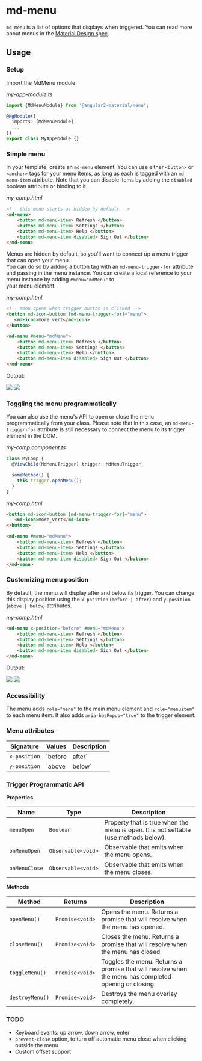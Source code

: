 # md-menu

`md-menu` is a list of options that displays when triggered.  You can read more about menus in the 
[Material Design spec](https://material.google.com/components/menus.html).

## Usage

### Setup

Import the MdMenu module.

*my-app-module.ts*
```ts
import {MdMenuModule} from '@angular2-material/menu';

@NgModule({
  imports: [MdMenuModule],
  ...
})
export class MyAppModule {}
```

### Simple menu

In your template, create an `md-menu` element. You can use either `<button>` or `<anchor>` tags for 
your menu items, as long as each is tagged with an `md-menu-item` attribute. Note that you can 
disable items by adding the `disabled` boolean attribute or binding to it.

*my-comp.html*
```html
<!-- this menu starts as hidden by default -->
<md-menu>
    <button md-menu-item> Refresh </button>
    <button md-menu-item> Settings </button>
    <button md-menu-item> Help </button>
    <button md-menu-item disabled> Sign Out </button>
</md-menu>
```

Menus are hidden by default, so you'll want to connect up a menu trigger that can open your menu.  
You can do so by adding a button tag with an `md-menu-trigger-for` attribute and passing in the menu 
instance.  You can create a local reference to your menu instance by adding `#menu="mdMenu"` to  
your menu element.

*my-comp.html*
```html
<!-- menu opens when trigger button is clicked -->
<button md-icon-button [md-menu-trigger-for]="menu">
   <md-icon>more_vert</md-icon>
</button>

<md-menu #menu="mdMenu">
    <button md-menu-item> Refresh </button>
    <button md-menu-item> Settings </button>
    <button md-menu-item> Help </button>
    <button md-menu-item disabled> Sign Out </button>
</md-menu>
```

Output:

<img src="https://material.angularjs.org/material2_assets/menu/default_closed.png">
<img src="https://material.angularjs.org/material2_assets/menu/default_open.png">

### Toggling the menu programmatically

You can also use the menu's API to open or close the menu programmatically from your class. Please 
note that in this case, an `md-menu-trigger-for` attribute is still necessary to connect 
the menu to its trigger element in the DOM.
  
*my-comp.component.ts*
```ts
class MyComp {
  @ViewChild(MdMenuTrigger) trigger: MdMenuTrigger;

  someMethod() {
    this.trigger.openMenu();
  }
}
```

*my-comp.html*
```html
<button md-icon-button [md-menu-trigger-for]="menu">
   <md-icon>more_vert</md-icon>
</button>

<md-menu #menu="mdMenu">
    <button md-menu-item> Refresh </button>
    <button md-menu-item> Settings </button>
    <button md-menu-item> Help </button>
    <button md-menu-item disabled> Sign Out </button>
</md-menu>
```

### Customizing menu position

By default, the menu will display after and below its trigger.  You can change this display position 
using the `x-position` (`before | after`) and `y-position` (`above | below`) attributes.  

*my-comp.html*
```html
<md-menu x-position="before" #menu="mdMenu">
    <button md-menu-item> Refresh </button>
    <button md-menu-item> Settings </button>
    <button md-menu-item> Help </button>
    <button md-menu-item disabled> Sign Out </button>
</md-menu>
```

Output:

<img src="https://material.angularjs.org/material2_assets/menu/before_closed.png">
<img src="https://material.angularjs.org/material2_assets/menu/before_open.png">

### Accessibility

The menu adds `role="menu"` to the main menu element and `role="menuitem"` to each menu item. It 
also adds `aria-hasPopup="true"` to the trigger element. 

### Menu attributes

| Signature | Values | Description |
| --- | --- | --- |
| `x-position` | `before | after` | The horizontal position of the menu in relation to the trigger. Defaults to `after`. | 
| `y-position` | `above | below` | The vertical position of the menu in relation to the trigger. Defaults to `below`. |
 
### Trigger Programmatic API

**Properties**

| Name | Type | Description |
| --- | --- | --- |
| `menuOpen` | `Boolean` | Property that is true when the menu is open. It is not settable (use methods below). | 
| `onMenuOpen` | `Observable<void>` | Observable that emits when the menu opens. | 
| `onMenuClose` | `Observable<void>` | Observable that emits when the menu closes. | 

**Methods**

| Method | Returns | Description |
| --- | --- | --- |
| `openMenu()` | `Promise<void>` | Opens the menu. Returns a promise that will resolve when the menu has opened. |
| `closeMenu()` | `Promise<void>` | Closes the menu. Returns a promise that will resolve when the menu has closed. |
| `toggleMenu()` | `Promise<void>` | Toggles the menu. Returns a promise that will resolve when the menu has completed opening or closing. |  
| `destroyMenu()` | `Promise<void>` | Destroys the menu overlay completely. 
  

### TODO

- Keyboard events: up arrow, down arrow, enter
- `prevent-close` option, to turn off automatic menu close when clicking outside the menu
- Custom offset support


